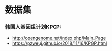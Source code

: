 # 数据集
### 韩国人基因组计划KPGP:
+  http://opengenome.net/index.php/Main_Page
+ https://pzweuj.github.io/2018/11/16/KPGP.html

